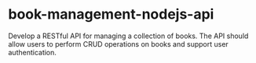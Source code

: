# book-management-nodejs-api
Develop a RESTful API for managing a collection of books. The API should allow users to perform CRUD operations on books and support user authentication.
